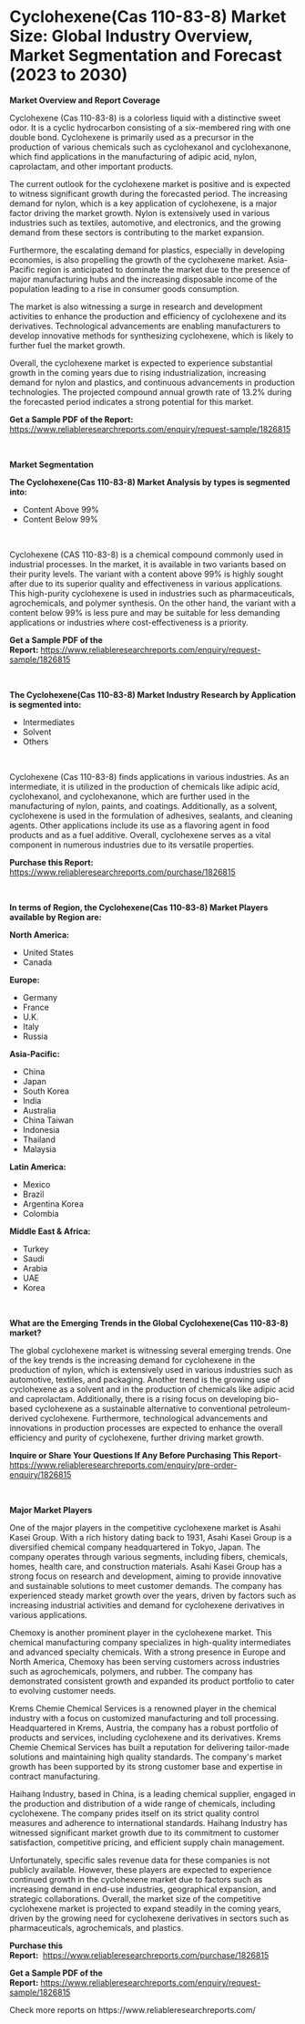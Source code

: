 <p><h1>Cyclohexene(Cas 110-83-8) Market Size: Global Industry Overview, Market Segmentation and Forecast (2023 to 2030)</h1></p><p><strong>Market Overview and Report Coverage</strong></p>
<p><p>Cyclohexene (Cas 110-83-8) is a colorless liquid with a distinctive sweet odor. It is a cyclic hydrocarbon consisting of a six-membered ring with one double bond. Cyclohexene is primarily used as a precursor in the production of various chemicals such as cyclohexanol and cyclohexanone, which find applications in the manufacturing of adipic acid, nylon, caprolactam, and other important products.</p><p>The current outlook for the cyclohexene market is positive and is expected to witness significant growth during the forecasted period. The increasing demand for nylon, which is a key application of cyclohexene, is a major factor driving the market growth. Nylon is extensively used in various industries such as textiles, automotive, and electronics, and the growing demand from these sectors is contributing to the market expansion.</p><p>Furthermore, the escalating demand for plastics, especially in developing economies, is also propelling the growth of the cyclohexene market. Asia-Pacific region is anticipated to dominate the market due to the presence of major manufacturing hubs and the increasing disposable income of the population leading to a rise in consumer goods consumption.</p><p>The market is also witnessing a surge in research and development activities to enhance the production and efficiency of cyclohexene and its derivatives. Technological advancements are enabling manufacturers to develop innovative methods for synthesizing cyclohexene, which is likely to further fuel the market growth.</p><p>Overall, the cyclohexene market is expected to experience substantial growth in the coming years due to rising industrialization, increasing demand for nylon and plastics, and continuous advancements in production technologies. The projected compound annual growth rate of 13.2% during the forecasted period indicates a strong potential for this market.</p></p>
<p><strong>Get a Sample PDF of the Report:</strong> <a href="https://www.reliableresearchreports.com/enquiry/request-sample/1826815">https://www.reliableresearchreports.com/enquiry/request-sample/1826815</a></p>
<p>&nbsp;</p>
<p><strong>Market Segmentation</strong></p>
<p><strong>The Cyclohexene(Cas 110-83-8) Market Analysis by types is segmented into:</strong></p>
<p><ul><li>Content Above 99%</li><li>Content Below 99%</li></ul></p>
<p>&nbsp;</p>
<p><p>Cyclohexene (CAS 110-83-8) is a chemical compound commonly used in industrial processes. In the market, it is available in two variants based on their purity levels. The variant with a content above 99% is highly sought after due to its superior quality and effectiveness in various applications. This high-purity cyclohexene is used in industries such as pharmaceuticals, agrochemicals, and polymer synthesis. On the other hand, the variant with a content below 99% is less pure and may be suitable for less demanding applications or industries where cost-effectiveness is a priority.</p></p>
<p><strong>Get a Sample PDF of the Report:</strong>&nbsp;<a href="https://www.reliableresearchreports.com/enquiry/request-sample/1826815">https://www.reliableresearchreports.com/enquiry/request-sample/1826815</a></p>
<p>&nbsp;</p>
<p><strong>The Cyclohexene(Cas 110-83-8) Market Industry Research by Application is segmented into:</strong></p>
<p><ul><li>Intermediates</li><li>Solvent</li><li>Others</li></ul></p>
<p>&nbsp;</p>
<p><p>Cyclohexene (Cas 110-83-8) finds applications in various industries. As an intermediate, it is utilized in the production of chemicals like adipic acid, cyclohexanol, and cyclohexanone, which are further used in the manufacturing of nylon, paints, and coatings. Additionally, as a solvent, cyclohexene is used in the formulation of adhesives, sealants, and cleaning agents. Other applications include its use as a flavoring agent in food products and as a fuel additive. Overall, cyclohexene serves as a vital component in numerous industries due to its versatile properties.</p></p>
<p><strong>Purchase this Report:</strong>&nbsp; <a href="https://www.reliableresearchreports.com/purchase/1826815">https://www.reliableresearchreports.com/purchase/1826815</a></p>
<p>&nbsp;</p>
<p><strong>In terms of Region, the Cyclohexene(Cas 110-83-8) Market Players available by Region are:</strong></p>
<p>
    <p> <strong> North America: </strong>
        <ul>
            <li>United States</li>
            <li>Canada</li>
        </ul>
        </p> 
    <p> <strong> Europe: </strong>
        <ul>
            <li>Germany</li>
            <li>France</li>
            <li>U.K.</li>
            <li>Italy</li>
            <li>Russia</li>
        </ul>
        </p> 
    <p> <strong> Asia-Pacific: </strong>
        <ul>
            <li>China</li>
            <li>Japan</li>
            <li>South Korea</li>
            <li>India</li>
            <li>Australia</li>
            <li>China Taiwan</li>
            <li>Indonesia</li>
            <li>Thailand</li>
            <li>Malaysia</li>
        </ul>
        </p> 
    <p> <strong> Latin America: </strong>
        <ul>
            <li>Mexico</li>
            <li>Brazil</li>
            <li>Argentina Korea</li>
            <li>Colombia</li>
        </ul>
        </p> 
    <p> <strong> Middle East & Africa: </strong>
        <ul>
            <li>Turkey</li>
            <li>Saudi</li>
            <li>Arabia</li>
            <li>UAE</li>
            <li>Korea</li>
        </ul>
    </p>
    </p>
<p>&nbsp;</p>
<p><strong>What are the Emerging Trends in the Global Cyclohexene(Cas 110-83-8) market?</strong></p>
<p><p>The global cyclohexene market is witnessing several emerging trends. One of the key trends is the increasing demand for cyclohexene in the production of nylon, which is extensively used in various industries such as automotive, textiles, and packaging. Another trend is the growing use of cyclohexene as a solvent and in the production of chemicals like adipic acid and caprolactam. Additionally, there is a rising focus on developing bio-based cyclohexene as a sustainable alternative to conventional petroleum-derived cyclohexene. Furthermore, technological advancements and innovations in production processes are expected to enhance the overall efficiency and purity of cyclohexene, further driving market growth.</p></p>
<p><strong>Inquire or Share Your Questions If Any Before Purchasing This Report</strong>- <a href="https://www.reliableresearchreports.com/enquiry/pre-order-enquiry/1826815">https://www.reliableresearchreports.com/enquiry/pre-order-enquiry/1826815</a></p>
<p>&nbsp;</p>
<p><strong>Major Market Players</strong></p>
<p><p>One of the major players in the competitive cyclohexene market is Asahi Kasei Group. With a rich history dating back to 1931, Asahi Kasei Group is a diversified chemical company headquartered in Tokyo, Japan. The company operates through various segments, including fibers, chemicals, homes, health care, and construction materials. Asahi Kasei Group has a strong focus on research and development, aiming to provide innovative and sustainable solutions to meet customer demands. The company has experienced steady market growth over the years, driven by factors such as increasing industrial activities and demand for cyclohexene derivatives in various applications.</p><p>Chemoxy is another prominent player in the cyclohexene market. This chemical manufacturing company specializes in high-quality intermediates and advanced specialty chemicals. With a strong presence in Europe and North America, Chemoxy has been serving customers across industries such as agrochemicals, polymers, and rubber. The company has demonstrated consistent growth and expanded its product portfolio to cater to evolving customer needs.</p><p>Krems Chemie Chemical Services is a renowned player in the chemical industry with a focus on customized manufacturing and toll processing. Headquartered in Krems, Austria, the company has a robust portfolio of products and services, including cyclohexene and its derivatives. Krems Chemie Chemical Services has built a reputation for delivering tailor-made solutions and maintaining high quality standards. The company's market growth has been supported by its strong customer base and expertise in contract manufacturing.</p><p>Haihang Industry, based in China, is a leading chemical supplier, engaged in the production and distribution of a wide range of chemicals, including cyclohexene. The company prides itself on its strict quality control measures and adherence to international standards. Haihang Industry has witnessed significant market growth due to its commitment to customer satisfaction, competitive pricing, and efficient supply chain management.</p><p>Unfortunately, specific sales revenue data for these companies is not publicly available. However, these players are expected to experience continued growth in the cyclohexene market due to factors such as increasing demand in end-use industries, geographical expansion, and strategic collaborations. Overall, the market size of the competitive cyclohexene market is projected to expand steadily in the coming years, driven by the growing need for cyclohexene derivatives in sectors such as pharmaceuticals, agrochemicals, and plastics.</p></p>
<p><strong>Purchase this Report:</strong>&nbsp;&nbsp;<a href="https://www.reliableresearchreports.com/purchase/1826815">https://www.reliableresearchreports.com/purchase/1826815</a></p>
<p></p>
<p><strong>Get a Sample PDF of the Report:</strong>&nbsp;<a href="https://www.reliableresearchreports.com/enquiry/request-sample/1826815">https://www.reliableresearchreports.com/enquiry/request-sample/1826815</a></p>
<p>Check more reports on https://www.reliableresearchreports.com/</p>